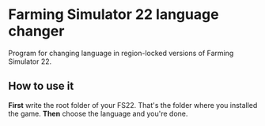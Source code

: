 # Farming Simulator 22 language changer
Program for changing language in region-locked versions of Farming Simulator 22.

## How to use it
**First** write the root folder of your FS22. That's the folder where you installed the game.
**Then** choose the language and you're done.
